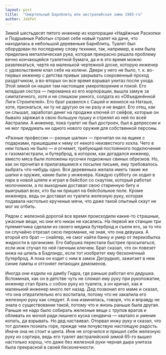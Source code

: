 ```yaml
---
layout: post
title:  "Смертельный Барнблитц или австралийская зима 1965-го"
author: JekPot
---
```


Зимой шестьдесят пятого инженер из корпорации «Надёжные Раскопки и Подрывные Работы» строил себе новый туалет на даче, что находилась в небольшой деревеньке Барнблитц. Туалет был оборудован по последнему слову техники, так, например, в нем была приделана металлическая рука, которая прекрасно решала проблему вечно кончающейся туалетной бумаги, да и в это время можно развлекаться, чертя на маленькой чертежной доске, которую инженер с удовольствием клал себе на колени. Двери у него не было, т. к. во-первых инженер с детства привык закрывать сокровенный проход раздатчиком, а во-вторых он все время взрывал унитаз после ухода. Этой зимой он нашел там настоящее умиротворение и покой. Его младшая сестра — пироманка из его корпорации, вышла замуж за симпатичного, хотя и не слишком умного, солдата из «Объединённой Лиги Строителей». Его брат развелся с Сашей и женился на Наташе, хотя, признаться, ни ту не другую он ни разу и не видел. Его отец, как он слышал, заработал денег на продаже ключей от сейфов, которые он бывало заряжал в свою большую пушку и стрелял из ней по всей Австралии. А инженер, пока туалет не был достроен, был в депрессии и не мог придумать ни одного нового оружия для собственной персоны.

«Разные профессии — разные шапки» — прочитал он на ящике с подарками, пришедшем к нему от некого неизвестного хохла. Чего в нем только не было — и огнемет, требующий постоянного подключения к газомагистрали, и бутерброд, в котором, как догадался инженер, вместо мяса были положены кусочки подкожных свиных обрезков. Но, как он прочитал в прилагавшемся к посылке письме, ему требовалось выбрать что-нибудь одно. Вся деревенька желала иметь такие же шапки и оружие, какие были у инженера. Каждую субботу он ходил в парк в новой шляпе и играл в бейсбол со скаутом, который работал молочником, а по выходным доставал свою старинную биту и выигрывал всех, кто бы ни пришел на бейсбольное поле. Кроме инженера, ведь он доставал из туалета железную руку, которая подавала настолько крученые мячи, что даже такой опытный скаут не мог их отбить.

Рядом с железной дорогой все время происходили какие-то страшные, ужасные вещи, но они его никак не касались. На первой же станции три пулеметчика сделали из своего медика бутерброд и съели его, за то что он случайно отрезал сисю пироманке, не зная, что она девушка. А второй его брат — снайпер, не смог найти банку и умер от переизбытка жидкости в организме. Его бабушка перестала быстрее просыпаться, если инж стучал по ней гаечным ключем. Брат сказал, что он повезет инжа на шпиль в Бэдлэндс, если тот изобретет ему бесконечный бутерброд. А пока он ездит с ним в замок Дегрудкип, зажигает в нем синие лампы и отгоняет летающих демоменов.

Иногда они ездили на дамбу Гидра, где раньше работал его дедушка. Вспоминая, как он в детстве чуть не сломал ему руку при рукопожатии, инженер стал брать с собою руку из туалета, а он кричал, как и маленький инженер много лет назад. Дед позвонил его маме и сказал, что она отвратительно его воспитала, потому что не закалила его железную руку как следует. А она извинялась, говоря, что и вправду не знала о существовании такой, потому что и жизнь раньше была другая. Раньше не надо было собирать железные вещи с трупов врагов и обливать их мочой ради лишнего куска сендвича — хватало и умения копать, да взрывать. Но дед настаивал. Оторвал инжу руку и сказал, что тот должен познать горе, прежде чем почувствую настоящую радость. Иначе она не стоит и цента. Инж не огорчился и пришил себе железную руку из сортира, ведь его туалет австралийской зимой 65-го вышел настолько хорош, что даже без железной руки черная дыра унитаза была прекрасной в своей бесконечности.